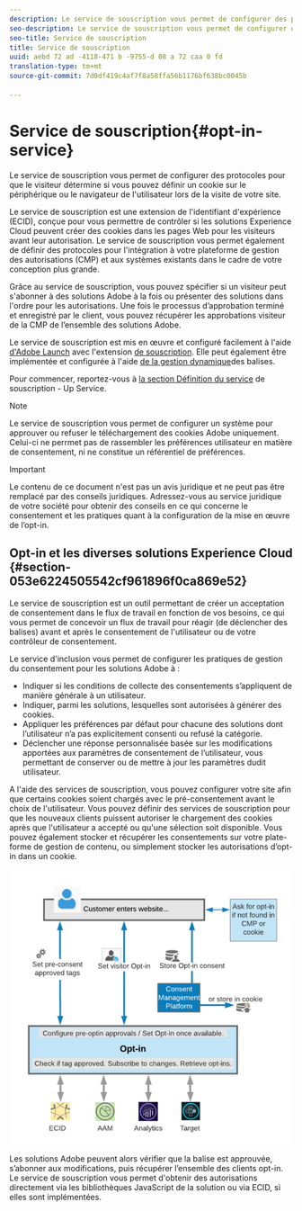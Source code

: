 ```yaml
---
description: Le service de souscription vous permet de configurer des protocoles pour que le visiteur détermine si vous pouvez définir un cookie sur le périphérique ou le navigateur de l'utilisateur lors de la visite de votre site.
seo-description: Le service de souscription vous permet de configurer des protocoles pour que le visiteur détermine si vous pouvez définir un cookie sur le périphérique ou le navigateur de l'utilisateur lors de la visite de votre site.
seo-title: Service de souscription
title: Service de souscription
uuid: aebd 72 ad -4118-471 b -9755-d 08 a 72 caa 0 fd
translation-type: tm+mt
source-git-commit: 7d0df419c4af7f8a58ffa56b1176bf638bc0045b

---
```



# Service de souscription{#opt-in-service}

Le service de souscription vous permet de configurer des protocoles pour que le visiteur détermine si vous pouvez définir un cookie sur le périphérique ou le navigateur de l&#39;utilisateur lors de la visite de votre site.

Le service de souscription est une extension de l&#39;identifiant d&#39;expérience (ECID), conçue pour vous permettre de contrôler si les solutions Experience Cloud peuvent créer des cookies dans les pages Web pour les visiteurs avant leur autorisation. Le service de souscription vous permet également de définir des protocoles pour l&#39;intégration à votre plateforme de gestion des autorisations (CMP) et aux systèmes existants dans le cadre de votre conception plus grande.

Grâce au service de souscription, vous pouvez spécifier si un visiteur peut s&#39;abonner à des solutions Adobe à la fois ou présenter des solutions dans l&#39;ordre pour les autorisations. Une fois le processus d’approbation terminé et enregistré par le client, vous pouvez récupérer les approbations visiteur de la CMP de l’ensemble des solutions Adobe.

Le service de souscription est mis en œuvre et configuré facilement à l&#39;aide [d&#39;Adobe Launch](https://docs.adobelaunch.com/) avec l&#39;extension [de souscription](../../implementation-guides/opt-in-service/launch.md). Elle peut également être implémentée et configurée à l&#39;aide [de la gestion dynamique](../../implementation-guides/opt-in-service/optin-dtm.md)des balises.

Pour commencer, reportez-vous à [la section Définition du service](../../implementation-guides/opt-in-service/getting-started.md) de souscription - Up Service.

>[!NOTE]
>
>Le service de souscription vous permet de configurer un système pour approuver ou refuser le téléchargement des cookies Adobe uniquement. Celui-ci ne perrmet pas de rassembler les préférences utilisateur en matière de consentement, ni ne constitue un référentiel de préférences.

>[!IMPORTANT]
>
>Le contenu de ce document n&#39;est pas un avis juridique et ne peut pas être remplacé par des conseils juridiques. Adressez-vous au service juridique de votre société pour obtenir des conseils en ce qui concerne le consentement et les pratiques quant à la configuration de la mise en œuvre de l’opt-in.

## Opt-in et les diverses solutions Experience Cloud {#section-053e6224505542cf961896f0ca869e52}

Le service de souscription est un outil permettant de créer un acceptation de consentement dans le flux de travail en fonction de vos besoins, ce qui vous permet de concevoir un flux de travail pour réagir (de déclencher des balises) avant et après le consentement de l&#39;utilisateur ou de votre contrôleur de consentement.

Le service d&#39;inclusion vous permet de configurer les pratiques de gestion du consentement pour les solutions Adobe à :

* Indiquer si les conditions de collecte des consentements s’appliquent de manière générale à un utilisateur.
* Indiquer, parmi les solutions, lesquelles sont autorisées à générer des cookies.
* Appliquer les préférences par défaut pour chacune des solutions dont l’utilisateur n’a pas explicitement consenti ou refusé la catégorie.
* Déclencher une réponse personnalisée basée sur les modifications apportées aux paramètres de consentement de l’utilisateur, vous permettant de conserver ou de mettre à jour les paramètres dudit utilisateur.

A l&#39;aide des services de souscription, vous pouvez configurer votre site afin que certains cookies soient chargés avec le pré-consentement avant le choix de l&#39;utilisateur. Vous pouvez définir des services de souscription pour que les nouveaux clients puissent autoriser le chargement des cookies après que l&#39;utilisateur a accepté ou qu&#39;une sélection soit disponible. Vous pouvez également stocker et récupérer les consentements sur votre plate-forme de gestion de contenu, ou simplement stocker les autorisations d’opt-in dans un cookie.

![](assets/Opt-in-approval.png)

Les solutions Adobe peuvent alors vérifier que la balise est approuvée, s’abonner aux modifications, puis récupérer l’ensemble des clients opt-in. Le service de souscription vous permet d&#39;obtenir des autorisations directement via les bibliothèques JavaScript de la solution ou via ECID, si elles sont implémentées.
